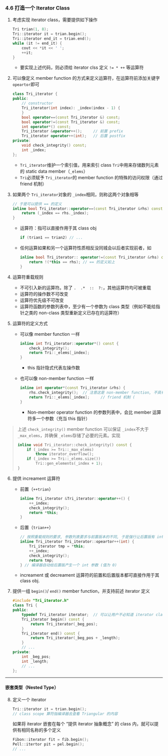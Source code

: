 ### 4.6 打造一个 Iterator Class

1. 考虑实现 iterator class，需要提供如下操作

    ```cpp
    Tri trian(1, 8);
    Tri::iterator it = trian.begin();
    Tri::iterator end_it = trian.end();
    while (it != end_it) {
        cout << *it << ' ';
        ++it;
    }
    ```

    - 要实现上述代码，则必须给 iterator clss 定义 `!= * ++` 等运算符

2. 可以像定义 member function 的方式来定义运算符，在运算符前添加关键字 `opeartor`即可

    ```cpp
    class Tri_iterator {
    public:
        // constructor
        Tri_iterator(int index): _index(index - 1) {
        }
        bool operator==(const Tri_iterator &) const;
        bool operator!=(const Tri_iterator &) const;					// 二元的绑定前面的 obj	()
        int operator*() const;
        Tri_iterator &operator++();		// 前置 prefix
        Tri_iterator operator++(int);	// 后置 postfix
    private:
        void check_integrity() const;
        int _index;
    };
    ```

    - `Tri_iterator`维护一个索引值，用来索引 class `Tri`中用来存储数列元素的 static data member（`_elems`）
    - `Tri`必须赋予 `Tri_iterator`的 member function 的特殊的访问权限（通过 friend 机制）

3.  如果两个 `Tri_iterator`对象的 `_index`相同，则称这两个对象相等

    ```cpp
    // 于是可以提供 == 的定义
    inline bool Tri_iterator::operator==(const Tri_iterator &rhs) const {
        return (_index == rhs._index);
    }
    ```

    - 运算符：指可以直接作用于其 class obj

        ```cpp
        if (trian1 == trian2) // ...
        ```

    - 任何运算如果和另一个运算符性质相反没同城会以后者实现前者，如

        ```cpp
        inline bool Tri_iterator:: operator!=(const Tri_iterator &rhs) const {
            return !(*this == rhs);	// == 的定义如上
        }
        ```

4. 运算符重载规则

    - 不可引入新的运算符。除了 `.  .*  ::  ?:`，其他运算符均可被重载
    - 运算符的操作数不可改变
    - 运算符优先级不可改变
    - 运算符函数的参数列表中，至少有一个参数为 class 类型（例如不能给指针之类的 non-class 类型重新定义已存在的运算符）

5. 运算符的定义方式

    - 可以像 member function 一样

        ```cpp
        inline int Tri_iterator::operator*() const {
            check_integrity();
            return Tri::_elems[_index];
        }
        ```

        - this 指针隐式代表左操作数

    - 也可以像 non-member function 一样

        ```cpp
        inline int operator*(const Tri_iterator &rhs) {
            rhs.check_integrity();	// 注意这是 non-member function, 不具有访问 non-public member 的权力
            return Tri::_elems[_index];		// friend 机制 (
        }
        ```

        - Non-member operator function 的参数列表中，会比 member 运算符多一个参数（充当 this 指针）

> 上述 `check_integrity()` member function 可以保证 `_index`不大于 `_max_elems`，并确保 `_elems`存储了必要的元素。实现
>
> ```cpp
> inline void Tri_iterator::check_integrity() const {
>     if (_index >= Tri::_max_elems)
>         throw iterator_overflow();
>     if (_index >= Tri::_elems.size())
>         Tri::gen_elements(_index + 1);
> }
> ```

6. 提供 increament 运算符

    - 前置（`++trian`）

        ```cpp
        inline Tri_iterator &Tri_iterator::operator++() {
            ++_index;
            check_integrity();
            return *this;
        }
        ```

    - 后置（`trian++`）

        ```cpp
        // 按照重载规则的要求, 参数列表要求与前置版本的不同, 于是强行让后置版有 int 参数
        inline Tri_iterator Tri_iterator::opeartor++(int) {
            Tri_iterator tmp = *this;
            ++_index;
            check_integrity();
            return tmp;
        } // 编译器自动给后置版产生一个 int 参数 (值为 0)
        ```

    - increament 或 decreament 运算符的前置和后置版本都可直接作用于其 class obj.
    
7. 提供一组 `begin()`/ `end()` member function，并支持前述 iterator 定义

    ```cpp
    #include "Tri_iterator.h"
    class Tri {
    public:
        typedef Tri_iterator iterator;	// 可以让用户不必知道 iterator class 的实际名称
        Tri_iterator begin() const {
            return Tri_iterator(_beg_pos);
        }
        Tri_iterator end() const {
            return Tri_iterator(_beg_pos + _length);
        }
        // ...
    private:
        int _beg_pos;
        int _length;
        // ...
    };
    ```

---

#### 嵌套类型（Nested Type）

8. 定义一个 iterator

    ```cpp
    Tri::iterator it = trian.begin();
    // class scope 算符指编译器去查看 Triangular 的内容
    ```

    如果将 iterator 嵌套在每个 “提供 iterator 抽象概念” 的 class 内，就可以提供有相同名称的多个定义

    ```cpp
    Fibon::iterator fit = fib.begin();
    Pell::itertor pit = pel.begin();
    // ...
    ```

    

    

    











